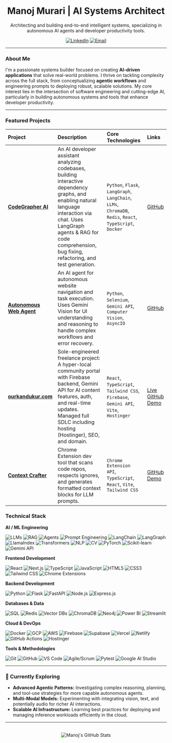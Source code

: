<div align="center">
  <h1>Manoj Murari | AI Systems Architect</h1>
  <p>
    Architecting and building end-to-end intelligent systems, specializing in autonomous AI agents and developer productivity tools.
  </p>
  <p>
    <a href="https://www.linkedin.com/in/manojmurari"><img src="https://img.shields.io/badge/LinkedIn-0077B5?style=flat-square&logo=linkedin&logoColor=white" alt="LinkedIn"/></a>
    <a href="mailto:manojmurari357@gmail.com"><img src="https://img.shields.io/badge/Email-D14836?style=flat-square&logo=gmail&logoColor=white" alt="Email"/></a>
    </p>
</div>

---

###  About Me

I'm a passionate systems builder focused on creating **AI-driven applications** that solve real-world problems. I thrive on tackling complexity across the full stack, from conceptualizing **agentic workflows** and engineering prompts to deploying robust, scalable solutions. My core interest lies in the intersection of software engineering and cutting-edge AI, particularly in building autonomous systems and tools that enhance developer productivity.

---

###  Featured Projects

| Project                                                                 | Description                                                                                                                                                                                                                                                           | Core Technologies                                                                                                                                         | Links                                                                                                                                                              |
| :---------------------------------------------------------------------- | :-------------------------------------------------------------------------------------------------------------------------------------------------------------------------------------------------------------------------------------------------------------------- | :-------------------------------------------------------------------------------------------------------------------------------------------------------- | :----------------------------------------------------------------------------------------------------------------------------------------------------------------- |
|  **[CodeGrapher AI](https://github.com/Manoj-Murari/CodeGrapher-AI)** | An AI developer assistant analyzing codebases, building interactive dependency graphs, and enabling natural language interaction via chat. Uses LangGraph agents & RAG for code comprehension, bug fixing, refactoring, and test generation.                           | `Python`, `Flask`, `LangGraph`, `LangChain`, `LLMs`, `ChromaDB`, `Redis`, `React`, `TypeScript`, `Docker`                                                   | [GitHub](https://github.com/Manoj-Murari/CodeGrapher-AI)                                                                                                           |
|  **[Autonomous Web Agent](https://github.com/Manoj-Murari/AI-Web-Assistant)** | An AI agent for autonomous website navigation and task execution. Uses Gemini Vision for UI understanding and reasoning to handle complex workflows and error recovery.                                                                                            | `Python`, `Selenium`, `Gemini API`, `Computer Vision`, `AsyncIO`                                                                                            | [GitHub](https://github.com/Manoj-Murari/AI-Web-Assistant)                                                                                                         |
|  **[ourkandukur.com](https://ourkandukur.com)** | Sole-engineered freelance project: A hyper-local community portal with Firebase backend, Gemini API for AI content features, auth, and real-time updates. Managed full SDLC including hosting (Hostinger), SEO, and domain.                                            | `React`, `TypeScript`, `Tailwind CSS`, `Firebase`, `Gemini API`, `Vite`, `Hostinger`                                                                      | [Live](https://ourkandukur.com)  [GitHub](https://github.com/Manoj-Murari/Our-Kandukur-StartUp)  [Demo](https://www.linkedin.com/posts/manojmurari_webdevelopment-fullstack-reactjs-activity-7355549011371577344-uFzW) 
|  **[Context Crafter](https://github.com/Manoj-Murari/Context-Crafter)** | Chrome Extension dev tool that scans code repos, respects ignores, and generates formatted context blocks for LLM prompts.                                                                                                                                  | `Chrome Extension API`, `TypeScript`, `React`, `Vite`, `Tailwind CSS`                                                                                     | [GitHub](https://github.com/Manoj-Murari/Context-Crafter)  [Demo](https://www.linkedin.com/posts/manojmurari_developertools-ai-productivity-activity-7378288670644252672-PjpV)                                         |

###  Technical Stack

**AI / ML Engineering** <br/>
<p>
  <img src="https://img.shields.io/badge/LLMs-blue?style=flat-square" alt="LLMs"/>
  <img src="https://img.shields.io/badge/RAG%20Systems-purple?style=flat-square" alt="RAG"/>
  <img src="https://img.shields.io/badge/Agentic%20Workflows-teal?style=flat-square" alt="Agents"/>
  <img src="https://img.shields.io/badge/Prompt%20Engineering-orange?style=flat-square" alt="Prompt Engineering"/>
  <img src="https://img.shields.io/badge/LangChain-845EC2?style=flat-square" alt="LangChain"/>
  <img src="https://img.shields.io/badge/LangGraph-D65DB1?style=flat-square" alt="LangGraph"/>
  <img src="https://img.shields.io/badge/LlamaIndex-FF6F91?style=flat-square" alt="LlamaIndex"/>
  <img src="https://img.shields.io/badge/Transformers-FF9671?style=flat-square" alt="Transformers"/>
  <img src="https://img.shields.io/badge/NLP-FFC75F?style=flat-square" alt="NLP"/>
  <img src="https://img.shields.io/badge/Computer%20Vision-008F7A?style=flat-square" alt="CV"/>
  <img src="https://img.shields.io/badge/PyTorch-EE4C2C?style=flat-square&logo=pytorch&logoColor=white" alt="PyTorch"/>
  <img src="https://img.shields.io/badge/Scikit--learn-F7931E?style=flat-square&logo=scikit-learn&logoColor=white" alt="Scikit-learn"/>
  <img src="https://img.shields.io/badge/Gemini%20API-4285F4?style=flat-square&logo=google&logoColor=white" alt="Gemini API"/>
</p>

**Frontend Development** <br/>
<p>
  <img src="https://img.shields.io/badge/React-20232A?style=flat-square&logo=react&logoColor=61DAFB" alt="React"/>
  <img src="https://img.shields.io/badge/Next.js-000000?style=flat-square&logo=nextdotjs&logoColor=white" alt="Next.js"/>
  <img src="https://img.shields.io/badge/TypeScript-3178C6?style=flat-square&logo=typescript&logoColor=white" alt="TypeScript"/>
  <img src="https://img.shields.io/badge/JavaScript-F7DF1E?style=flat-square&logo=javascript&logoColor=black" alt="JavaScript"/>
  <img src="https://img.shields.io/badge/HTML5-E34F26?style=flat-square&logo=html5&logoColor=white" alt="HTML5"/>
  <img src="https://img.shields.io/badge/CSS3-1572B6?style=flat-square&logo=css3&logoColor=white" alt="CSS3"/>
  <img src="https://img.shields.io/badge/Tailwind_CSS-38B2AC?style=flat-square&logo=tailwind-css&logoColor=white" alt="Tailwind CSS"/>
  <img src="https://img.shields.io/badge/Chrome%20Extensions-4285F4?style=flat-square&logo=google-chrome&logoColor=white" alt="Chrome Extensions"/>
</p>

**Backend Development** <br/>
<p>
  <img src="https://img.shields.io/badge/Python-3776AB?style=flat-square&logo=python&logoColor=white" alt="Python"/>
  <img src="https://img.shields.io/badge/Flask-000000?style=flat-square&logo=flask&logoColor=white" alt="Flask"/>
  <img src="https://img.shields.io/badge/FastAPI-009688?style=flat-square&logo=fastapi&logoColor=white" alt="FastAPI"/>
  <img src="https://img.shields.io/badge/Node.js-339933?style=flat-square&logo=nodedotjs&logoColor=white" alt="Node.js"/>
  <img src="https://img.shields.io/badge/Express.js-000000?style=flat-square&logo=express&logoColor=white" alt="Express.js"/>
</p>

**Databases & Data** <br/>
<p>
  <img src="https://img.shields.io/badge/SQL-4479A1?style=flat-square&logo=postgresql&logoColor=white" alt="SQL"/>
  <img src="https://img.shields.io/badge/Redis-DC382D?style=flat-square&logo=redis&logoColor=white" alt="Redis"/>
  <img src="https://img.shields.io/badge/Vector%20DBs-blueviolet?style=flat-square" alt="Vector DBs"/>
  <img src="https://img.shields.io/badge/ChromaDB-5A16E4?style=flat-square" alt="ChromaDB"/>
  <img src="https://img.shields.io/badge/Neo4j-008CC1?style=flat-square&logo=neo4j&logoColor=white" alt="Neo4j"/>
  <img src="https://img.shields.io/badge/Power%20BI-F2C811?style=flat-square&logo=powerbi&logoColor=black" alt="Power BI"/>
  <img src="https://img.shields.io/badge/Streamlit-FF4B4B?style=flat-square&logo=streamlit&logoColor=white" alt="Streamlit"/>
</p>

**Cloud & DevOps** <br/>
<p>
  <img src="https://img.shields.io/badge/Docker-2496ED?style=flat-square&logo=docker&logoColor=white" alt="Docker"/>
  <img src="https://img.shields.io/badge/Google%20Cloud-4285F4?style=flat-square&logo=google-cloud&logoColor=white" alt="GCP"/>
  <img src="https://img.shields.io/badge/AWS-232F3E?style=flat-square&logo=amazon-aws&logoColor=white" alt="AWS"/>
  <img src="https://img.shields.io/badge/Firebase-FFCA28?style=flat-square&logo=firebase&logoColor=black" alt="Firebase"/>
  <img src="https://img.shields.io/badge/Supabase-3ECF8E?style=flat-square&logo=supabase&logoColor=white" alt="Supabase"/>
  <img src="https://img.shields.io/badge/Vercel-000000?style=flat-square&logo=vercel&logoColor=white" alt="Vercel"/>
  <img src="https://img.shields.io/badge/Netlify-00C7B7?style=flat-square&logo=netlify&logoColor=white" alt="Netlify"/>
  <img src="https://img.shields.io/badge/GitHub%20Actions-2088FF?style=flat-square&logo=github-actions&logoColor=white" alt="GitHub Actions"/>
  <img src="https://img.shields.io/badge/Hostinger-673DE6?style=flat-square&logo=hostinger&logoColor=white" alt="Hostinger"/>
</p>

**Tools & Methodologies** <br/>
<p>
  <img src="https://img.shields.io/badge/Git-F05032?style=flat-square&logo=git&logoColor=white" alt="Git"/>
  <img src="https://img.shields.io/badge/GitHub-181717?style=flat-square&logo=github&logoColor=white" alt="GitHub"/>
  <img src="https://img.shields.io/badge/VS%20Code-007ACC?style=flat-square&logo=visual-studio-code&logoColor=white" alt="VS Code"/>
  <img src="https://img.shields.io/badge/Agile%20%2F%20Scrum-0099CC?style=flat-square" alt="Agile/Scrum"/>
  <img src="https://img.shields.io/badge/Pytest-0A9B71?style=flat-square&logo=pytest&logoColor=white" alt="Pytest"/>
  <img src="https://img.shields.io/badge/Google%20AI%20Studio-1A73E8?style=flat-square&logo=google&logoColor=white" alt="Google AI Studio"/>
</p>

---

### 🔭 Currently Exploring

* **Advanced Agentic Patterns:** Investigating complex reasoning, planning, and tool-use strategies for more capable autonomous agents.
* **Multi-Modal Models:** Experimenting with integrating vision, text, and potentially audio for richer AI interactions.
* **Scalable AI Infrastructure:** Learning best practices for deploying and managing inference workloads efficiently in the cloud.

---

<div align="center">
  <br/>
  <img src="https://github-readme-stats.vercel.app/api?username=manoj-murari&show_icons=true&theme=dracula&count_private=true&hide_border=true&rank_icon=github" alt="Manoj's GitHub Stats"/>
  <br/>
  </div>
